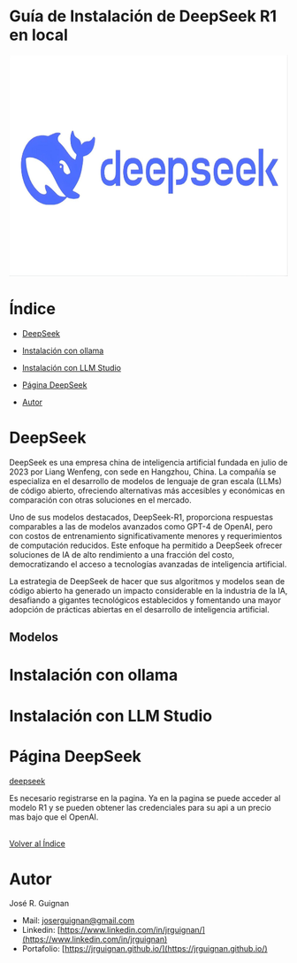 # Guía de Instalación de DeepSeek R1 en local

<p align="center">
<img src="images/deepseek.jpeg"  height=400>
</p>


# Índice

* [DeepSeek](#DeepSeek)

* [Instalación con ollama](#Instalación-con-ollama)

* [Instalación con LLM Studio](#Instalación-con-LLM-Studio) 

* [Página DeepSeek](#Página-DeepSeek) 

* [Autor](#Autor)


# DeepSeek

DeepSeek es una empresa china de inteligencia artificial fundada en julio de 2023 por Liang Wenfeng, con sede en Hangzhou, China. La compañía se especializa en el desarrollo de modelos de lenguaje de gran escala (LLMs) de código abierto, ofreciendo alternativas más accesibles y económicas en comparación con otras soluciones en el mercado.

Uno de sus modelos destacados, DeepSeek-R1, proporciona respuestas comparables a las de modelos avanzados como GPT-4 de OpenAI, pero con costos de entrenamiento significativamente menores y requerimientos de computación reducidos. Este enfoque ha permitido a DeepSeek ofrecer soluciones de IA de alto rendimiento a una fracción del costo, democratizando el acceso a tecnologías avanzadas de inteligencia artificial. 

La estrategia de DeepSeek de hacer que sus algoritmos y modelos sean de código abierto ha generado un impacto considerable en la industria de la IA, desafiando a gigantes tecnológicos establecidos y fomentando una mayor adopción de prácticas abiertas en el desarrollo de inteligencia artificial.


## Modelos





# Instalación con ollama



# Instalación con LLM Studio



# Página DeepSeek

[deepseek](https://www.deepseek.com/)

Es necesario registrarse en la pagina. Ya en la pagina se puede acceder al modelo R1 y se pueden obtener las credenciales para su api a un precio mas bajo que el OpenAI.





<br>[Volver al Índice](#Índice)

# Autor

José R. Guignan
- Mail: joserguignan@gmail.com
- Linkedin: [https://www.linkedin.com/in/jrguignan/](https://www.linkedin.com/in/jrguignan)
- Portafolio: [https://jrguignan.github.io/](https://jrguignan.github.io/)